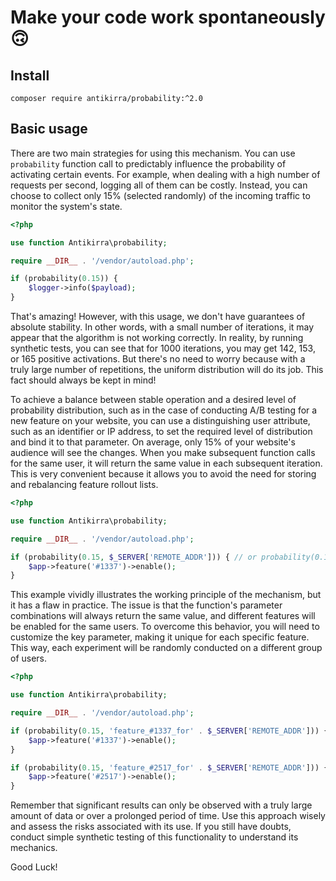 # Make your code work spontaneously 🙃

## Install

```console
composer require antikirra/probability:^2.0
```

## Basic usage

There are two main strategies for using this mechanism. You can use `probability` function call to predictably
influence the probability of activating certain events. For example, when dealing with a high number of requests per
second, logging all of them can be costly. Instead, you can choose to collect only 15% (selected randomly) of the
incoming traffic to monitor the system's state.

```php
<?php

use function Antikirra\probability;

require __DIR__ . '/vendor/autoload.php';

if (probability(0.15)) {
    $logger->info($payload);
}
```

That's amazing! However, with this usage, we don't have guarantees of absolute stability. In other words, with a small
number of iterations, it may appear that the algorithm is not working correctly. In reality, by running synthetic tests,
you can see that for 1000 iterations, you may get 142, 153, or 165 positive activations. But there's no need to worry
because with a truly large number of repetitions, the uniform distribution will do its job. This fact should always be
kept in mind!

To achieve a balance between stable operation and a desired level of probability distribution, such as in the case of
conducting A/B testing for a new feature on your website, you can use a distinguishing user attribute, such as an
identifier or IP address, to set the required level of distribution and bind it to that parameter. On average, only 15%
of your website's audience will see the changes. When you make subsequent function calls for the same user, it will
return the same value in each subsequent iteration. This is very convenient because it allows you to avoid the need for
storing and rebalancing feature rollout lists.

```php
<?php

use function Antikirra\probability;

require __DIR__ . '/vendor/autoload.php';

if (probability(0.15, $_SERVER['REMOTE_ADDR'])) { // or probability(0.15, (string)$userId)
    $app->feature('#1337')->enable();
}
```

This example vividly illustrates the working principle of the mechanism, but it has a flaw in practice. The issue is
that the function's parameter combinations will always return the same value, and different features will be enabled for
the same users. To overcome this behavior, you will need to customize the key parameter, making it unique for each
specific feature. This way, each experiment will be randomly conducted on a different group of users.

```php
<?php

use function Antikirra\probability;

require __DIR__ . '/vendor/autoload.php';

if (probability(0.15, 'feature_#1337_for' . $_SERVER['REMOTE_ADDR'])) {
    $app->feature('#1337')->enable();
}

if (probability(0.15, 'feature_#2517_for' . $_SERVER['REMOTE_ADDR'])) {
    $app->feature('#2517')->enable();
}
```

Remember that significant results can only be observed with a truly large amount of data or over a prolonged period of
time. Use this approach wisely and assess the risks associated with its use. If you still have doubts, conduct simple
synthetic testing of this functionality to understand its mechanics.

Good Luck!
